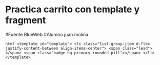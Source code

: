 # Practica carrito con template y fragment

#Fuente BlueWeb 
#Alumno juan molina

`html
    <template id="template">
        <li class="list-group-item d-flex justify-content-between align-items-center">
            <span class="lead"></span>
            <span class="badge bg-primary rounded-pill"></span>
        </li>
    </template>
`